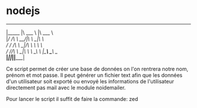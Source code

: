 # nodejs



 ________  _______   ________     
|\_____  \|\  ___ \ |\   ___ \    
 \|___/  /\ \   __/|\ \  \_|\ \   
     /  / /\ \  \_|/_\ \  \ \\ \  
    /  /_/__\ \  \_|\ \ \  \_\\ \ 
   |\________\ \_______\ \_______\
    \|_______|\|_______|\|_______|                                                                                                    
                                                                                                           

Ce script permet de créer une base de données on l'on rentrera notre nom, prénom et mot passe. Il peut générer un fichier text afin que les données d'un utilisateur soit exporté ou  envoyé les informations de l'utilisateur directement pas mail avec le module noidemailer.

Pour lancer le script il suffit de faire la commande: zed
